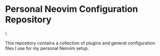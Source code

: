 <h1>Personal Neovim Configuration Repository</h1>
\
<p>This repository contains a collection of plugins and general configuration files I use for my personal Neovim setup.</p>

